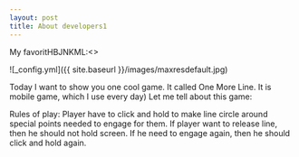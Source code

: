 ```yaml
---
layout: post
title: About developers1
---
```


My favoritHBJNKML:<>

![_config.yml]({{ site.baseurl }}/images/maxresdefault.jpg)

Today I want to show you one cool game. It called One More Line. It is mobile game, which I use every day) Let me tell about this game:

Rules of play:
Player have to click and hold to make line circle around special points needed to engage for them. If player want to release line, 
then he should not hold screen. If he need to engage again, then he should click and hold again. 
